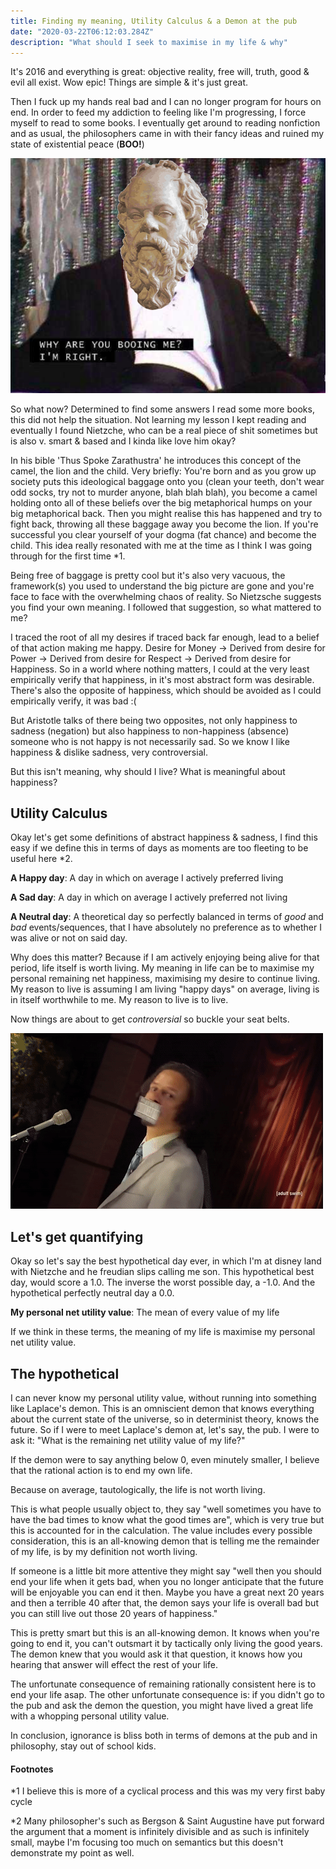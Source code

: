 ```yaml
---
title: Finding my meaning, Utility Calculus & a Demon at the pub
date: "2020-03-22T06:12:03.284Z"
description: "What should I seek to maximise in my life & why"
---
```

It's 2016 and everything is great: objective reality, free will, truth, good & evil all exist. Wow epic!
Things are simple & it's just great.

Then I fuck up my hands real bad and I can no longer program for hours on end. In order to feed my addiction to feeling like I'm progressing, I force myself to read to some books. 
I eventually get around to reading nonfiction and as usual, the philosophers came in with their fancy 
ideas and ruined my state of existential peace (__BOO!__)

![fucking philosophers](socrates.png)

So what now? Determined to find some answers I read some more books, this did not help the situation. Not learning my lesson I kept reading 
and eventually I found Nietzche, who can be a real piece of shit sometimes but is also v. smart & based and I kinda like love him okay?

In his bible 'Thus Spoke Zarathustra' he introduces this concept of the camel, the lion and the child.
Very briefly: You're born and as you grow up society puts this ideological baggage onto you (clean your teeth, don't wear odd socks, try not to murder anyone, blah blah blah),
you become a camel holding onto all of these beliefs over the big metaphorical humps on your big metaphorical back. 
Then you might realise this has happened and try to fight back, throwing all these baggage away you become the lion. If you're successful you clear yourself of your dogma (fat chance) and become
the child. This idea really resonated with me at the time as I think I was going through for the first time *1.

Being free of baggage is pretty cool but it's also very vacuous, the framework(s) you used to understand the big picture are gone and you're face to face 
with the overwhelming chaos of reality. So Nietzsche suggests you find your own meaning. I followed that suggestion, so what mattered to me?
 
I traced the root of all my desires if traced back far enough, lead to a belief of that action
making me happy. Desire for Money -> Derived from desire for Power -> Derived from desire for Respect -> Derived from desire for Happiness.
So in a world where nothing matters, I could at the very least empirically verify that happiness, in it's most
abstract form was desirable. There's also the opposite of happiness, which should be avoided as I could empirically verify, it was bad :(

But Aristotle talks of there being two opposites, not only  happiness to sadness (negation) but also happiness to non-happiness (absence) someone who
is not happy is not necessarily sad. So we know I like happiness & dislike sadness, very controversial.

But this isn't meaning, why should I live? What is meaningful about happiness?

## Utility Calculus

Okay let's get some definitions of abstract happiness & sadness, I find this easy if we define this in terms of days as moments are too fleeting to be useful here *2.

__A Happy day__: A day in which on average I actively preferred living

__A Sad day__: A day in which on average I actively preferred not living

__A Neutral day__: A theoretical day so perfectly balanced in terms of _good_ and _bad_ events/sequences, that I have absolutely no preference as to whether I was alive or not on said day.


Why does this matter? Because if I am actively enjoying being alive for that period, life itself is worth living. My meaning in life can be to maximise my personal remaining net happiness, 
maximising my desire to continue living. My reason to live is assuming I am living "happy days" on average, living is in itself worthwhile to me. My reason to live is to live.

 Now things are about to get _controversial_ so buckle your seat belts.

![Oh I'm saying it](eric.gif)

## Let's get quantifying

Okay so let's say the best hypothetical day ever, in which I'm at disney land with Nietzche and he freudian slips calling me son. This hypothetical best day, would score a 1.0.
The inverse the worst possible day, a -1.0. And the hypothetical perfectly neutral day a 0.0. 

__My personal net utility value__: The mean of every value of my life


If we think in these terms, the meaning of my life is maximise my personal net utility value. 

## The hypothetical

I can never know my personal utility value, without running into something like Laplace's demon. This is an omniscient demon that knows everything about the current state of the universe, so in determinist theory, knows the future. 
So if I were to meet Laplace's demon at, let's say, the pub. I were to ask it: 
"What is the remaining net utility value of my life?"

If the demon were to say anything below 0, even minutely smaller, I believe that the rational action is to end my own life.

Because on average, tautologically, the life is not worth living.

This is what people usually object to, they say "well sometimes you have to have the bad times to know what the good times are", which is very true but this is accounted for in the calculation. 
The value includes every possible consideration, this is an all-knowing demon that is telling me the remainder of my life, is by my definition not worth living.

If someone is a little bit more attentive they might say "well then you should end your life when it gets bad, when you no longer anticipate that the future will be enjoyable you can end it then. 
Maybe you have a great next 20 years and then a terrible 40 after that, the demon says your life is overall bad but you can still live out those 20 years of happiness."

This is pretty smart but this is an all-knowing demon. It knows when you're going to end it, you can't outsmart it by tactically only living the good years. 
The demon knew that you would ask it that question, it knows how you hearing that answer will effect the rest of your life. 

The unfortunate consequence of remaining rationally consistent here is to end your life asap. The other unfortunate consequence is: if you didn't go to the pub and ask the demon the question, you might have
lived a great life with a whopping personal utility value.
 
In conclusion, ignorance is bliss both in terms of demons at the pub and in philosophy, stay out of school kids.


#### Footnotes
*1 I believe this is more of a cyclical process and this was my very first baby cycle

*2 Many philosopher's such as Bergson & Saint Augustine have put forward the argument that a moment is infinitely divisible and as such is infinitely small, maybe I'm focusing
too much on semantics but this doesn't demonstrate my point as well.